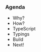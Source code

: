 ### Agenda 
- Why?<!-- .element: class="fragment" -->
- How?<!-- .element: class="fragment" -->
 - TypeScript<!-- .element: class="fragment" -->
 - Typings<!-- .element: class="fragment" -->
 - Build<!-- .element: class="fragment" -->
- Next!<!-- .element: class="fragment" -->